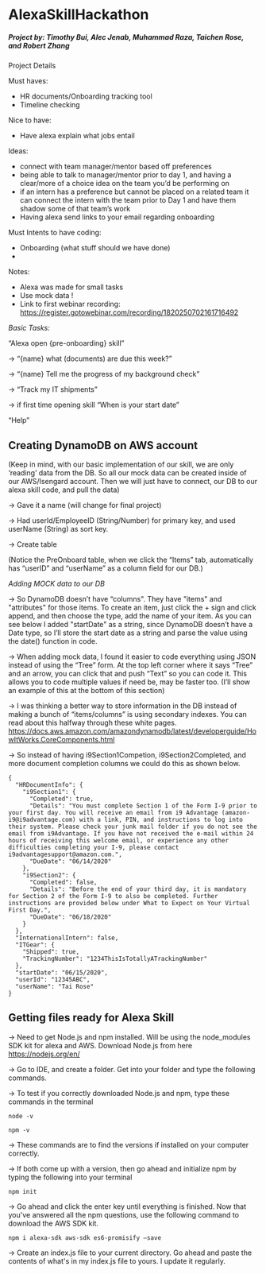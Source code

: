 # AlexaSkillHackathon

##### Project by: Timothy Bui, Alec Jenab, Muhammad Raza, Taichen Rose, and Robert Zhang

Project Details

Must haves:

* HR documents/Onboarding tracking tool
* Timeline checking

Nice to have: 

* Have alexa explain what jobs entail

Ideas:

* connect with team manager/mentor based off preferences
* being able to talk to manager/mentor prior to day 1, and having a clear/more of a choice idea on the team you’d be performing on
* if an intern has a preference but cannot be placed on a related team it can connect the intern with the team prior to Day 1 and have them shadow some of that team’s work
* Having alexa send links to your email regarding onboarding


Must Intents to have coding: 

* Onboarding (what stuff should we have done)
* 

Notes:

* Alexa was made for small tasks
* Use mock data !
* Link to first webinar recording: https://register.gotowebinar.com/recording/1820250702161716492




*Basic Tasks:*

“Alexa open {pre-onboarding} skill”

→ “{name} what (documents) are due this week?”

→ “{name} Tell me the progress of my background check”

→ “Track my IT shipments”

→ if first time opening skill “When is your start date”

“Help”

## Creating DynamoDB on AWS account

(Keep in mind, with our basic implementation of our skill, we are only ‘reading’ data from the DB. So all our mock data can be created inside of our AWS/Isengard account. Then we will just have to connect, our DB to our alexa skill code, and pull the data)

→ Gave it a name (will change for final project)

→ Had userId/EmployeeID (String/Number) for primary key, and used userName (String) as sort key.

→ Create table

(Notice the PreOnboard table, when we click the “Items” tab, automatically has “userID” and “userName” as a column field for our DB.)

_Adding MOCK data to our DB_

→ So DynamoDB doesn’t have “columns". They have "items" and "attributes" for those items. To create an item, just click the + sign and click append, and then choose the type, add the name of your item. As you can see below I added "startDate" as a string, since DynamoDB doesn’t have a Date type, so I’ll store the start date as a string and parse the value using the date() function in code.

→ When adding mock data, I found it easier to code everything using JSON instead of using the “Tree” form. At the top left corner where it says “Tree” and an arrow, you can click that and push “Text” so you can code it. This allows you to code multiple values if need be, may be faster too. (I’ll show an example of this at the bottom of this section)

→ I was thinking a better way to store information in the DB instead of making a bunch of “items/columns” is using secondary indexes. You can read about this halfway through these white pages. https://docs.aws.amazon.com/amazondynamodb/latest/developerguide/HowItWorks.CoreComponents.html

→ So instead of having i9Section1Competion, i9Section2Completed, and more document completion columns we could do this as shown below.

````
{
  "HRDocumentInfo": {
    "i9Section1": {
      "Completed": true,
      "Details": "You must complete Section 1 of the Form I-9 prior to your first day. You will receive an email from i9 Advantage (amazon-i9@i9advantage.com) with a link, PIN, and instructions to log into their system. Please check your junk mail folder if you do not see the email from i9Advantage. If you have not received the e-mail within 24 hours of receiving this welcome email, or experience any other difficulties completing your I-9, please contact i9advantagesupport@amazon.com.",
      "DueDate": "06/14/2020"
    },
    "i9Section2": {
      "Completed": false,
      "Details": "Before the end of your third day, it is mandatory for Section 2 of the Form I-9 to also be completed. Further instructions are provided below under What to Expect on Your Virtual First Day.",
      "DueDate": "06/18/2020"
    }
  },
  "InternationalIntern": false,
  "ITGear": {
    "Shipped": true,
    "TrackingNumber": "1234ThisIsTotallyATrackingNumber"
  },
  "startDate": "06/15/2020",
  "userId": "12345ABC",
  "userName": "Tai Rose"
}
````

## Getting files ready for Alexa Skill

-> Need to get Node.js and npm installed. Will be using the node_modules SDK kit for alexa and AWS. Download Node.js from here https://nodejs.org/en/

-> Go to IDE, and create a folder. Get into your folder and type the following commands. 

-> To test if you correctly downloaded Node.js and npm, type these commands in the terminal
````
node -v

npm -v
````
-> These commands are to find the versions if installed on your computer correctly. 

-> If both come up with a version, then go ahead and initialize npm by typing the following into your terminal

````
npm init
````
-> Go ahead and click the enter key until everything is finished. Now that you've answered all the npm questions, use the following command to download the AWS SDK kit.

````
npm i alexa-sdk aws-sdk es6-promisify —save
````
-> Create an index.js file to your current directory. Go ahead and paste the contents of what's in my index.js file to yours. I update it regularly.
